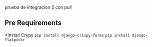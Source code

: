 prueba de integracion 2 con pull

## Pre Requirements
*Install Crypy
```pip install django-crispy-forms```
```pip install django-flatpickr```